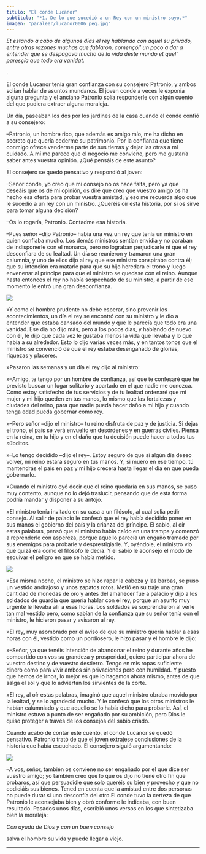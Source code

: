 ```yaml
---
titulo: "El conde Lucanor"
subtitulo: "*1. De lo que sucedió a un Rey con un ministro suyo.*"
imagen: "paraleer/lucanor0006_peq.jpg"
---
```

_Et estando a cabo de algunos días el rey hablando con aquel su privado, entre otras razones muchas que fablaron, començól’ un poco a dar a entender que se despagava mucho de la vida deste mundo et quel’ paresçía que todo era vanidat._

.

El conde Lucanor tenía gran confianza con su consejero Patronio, y ambos solían hablar de asuntos mundanos. El joven conde a veces le exponía alguna pregunta y el anciano Patronio solía responderle con algún cuento del que pudiera extraer alguna moraleja.

Un día, paseaban los dos por los jardines de la casa cuando el conde confió a su consejero:

–Patronio, un hombre rico, que además es amigo mío, me ha dicho en secreto que quería cederme su patrimonio. Por la confianza que tiene conmigo ofrece venderme parte de sus tierras y dejar las otras a mi cuidado. A mí me parece que el negocio me conviene, pero me gustaría saber antes vuestra opinión. ¿Qué pensáis de este asunto?

El consejero se quedó pensativo y respondió al joven:

–Señor conde, yo creo que mi consejo no os hace falta, pero ya que deseáis que os dé mi opinión, os diré que creo que vuestro amigo os ha hecho esa oferta para probar vuestra amistad, y eso me recuerda algo que le sucedió a un rey con un ministro. ¿Queréis oír esta historia, por si os sirve para tomar alguna decisión?

–Os lo rogaría, Patronio. Contadme esa historia.

–Pues señor –dijo Patronio– había una vez un rey que tenía un ministro en quien confiaba mucho. Los demás ministros sentían envidia y no paraban de indisponerle con el monarca, pero no lograban perjudicarle ni que el rey desconfiara de su lealtad. Un día se reunieron y tramaron una gran calumnia, y uno de ellos dijo al rey que ese ministro conspiraba contra él; que su intención era matarle para que su hijo heredara el trono y luego envenenar al príncipe para que el ministro se quedase con el reino. Aunque hasta entonces el rey no había sospechado de su ministro, a partir de ese momento le entró una gran desconfianza.

![](/imagenes/paraleer/lucanor0001_peq.jpg)

»Y como el hombre prudente no debe esperar, sino prevenir los acontecimientos, un día el rey se encontró con su ministro y le dio a entender que estaba cansado del mundo y que le parecía que todo era una vanidad. Ese día no dijo más, pero a los pocos días, y hablando de nuevo con él, le dijo que cada vez le gustaba menos la vida que llevaba y lo que había a su alrededor. Esto lo dijo varias veces más, y en tantos tonos que el ministro se convenció de que el rey estaba desengañado de glorias, riquezas y placeres.

»Pasaron las semanas y un día el rey dijo al ministro:

»–Amigo, te tengo por un hombre de confianza, así que te confesaré que he previsto buscar un lugar solitario y apartado en el que nadie me conozca. Como estoy satisfecho de tus servicios y de tu lealtad ordenaré que mi mujer y mi hijo queden en tus manos, lo mismo que las fortalezas y ciudades del reino, para que nadie pueda hacer daño a mi hijo y cuando tenga edad pueda gobernar como rey.

»–Pero señor –dijo el ministro– tu reino disfruta de paz y de justicia. Si dejas el trono, el país se verá envuelto en desórdenes y en guerras civiles. Piensa en la reina, en tu hijo y en el daño que tu decisión puede hacer a todos tus súbditos.

»–Lo tengo decidido –dijo el rey–. Estoy seguro de que si algún día deseo volver, mi reino estará seguro en tus manos. Y, si muero en ese tiempo, tú mantendrás el país en paz y mi hijo crecerá hasta llegar el día en que pueda gobernarlo.

»Cuando el ministro oyó decir que el reino quedaría en sus manos, se puso muy contento, aunque no lo dejó traslucir, pensando que de esta forma podría mandar y disponer a su antojo.

»El ministro tenía invitado en su casa a un filósofo, al cual solía pedir consejo. Al salir de palacio le confesó que el rey había decidido poner en sus manos el gobierno del país y la crianza del príncipe. El sabio, al oír estas palabras, pensó que el ministro había caído en una trampa y comenzó a reprenderle con aspereza, porque aquello parecía un engaño tramado por sus enemigos para probarle y desprestigiarle. Y, oyéndole, el ministro vio que quizá era como el filósofo le decía. Y el sabio le aconsejó el modo de esquivar el peligro en que se había metido.

![](/imagenes/paraleer/lucanor0002_peq.jpg)

»Esa misma noche, el ministro se hizo rapar la cabeza y las barbas, se puso un vestido andrajoso y unos zapatos rotos. Metió en su traje una gran cantidad de monedas de oro y antes del amanecer fue a palacio y dijo a los soldados de guardia que quería hablar con el rey, porque un asunto muy urgente le llevaba allí a esas horas. Los soldados se sorprendieron al verle tan mal vestido pero, como sabían de la confianza que su señor tenía con el ministro, le hicieron pasar y avisaron al rey.

»El rey, muy asombrado por el aviso de que su ministro quería hablar a esas horas con él, vestido como un pordiosero, le hizo pasar y el hombre le dijo:

»–Señor, ya que tenéis intención de abandonar el reino y durante años he compartido con vos su grandeza y prosperidad, quiero participar ahora de vuestro destino y de vuestro destierro. Tengo en mis ropas suficiente dinero como para vivir ambos sin privaciones pero con humildad. Y puesto que hemos de irnos, lo mejor es que lo hagamos ahora mismo, antes de que salga el sol y que lo adviertan los sirvientes de la corte.

»El rey, al oír estas palabras, imaginó que aquel ministro obraba movido por la lealtad, y se lo agradeció mucho. Y le confesó que los otros ministros le habían calumniado y que aquello se lo había dicho para probarle. Así, el ministro estuvo a punto de ser engañado por su ambición, pero Dios le quiso proteger a través de los consejos del sabio criado.

Cuando acabó de contar este cuento, el conde Lucanor se quedó pensativo. Patronio trató de que el joven extrajese conclusiones de la historia que había escuchado. El consejero siguió argumentando:

![](/imagenes/paraleer/lucanor0004_peq.jpg)

–A vos, señor, también os conviene no ser engañado por el que dice ser vuestro amigo; yo también creo que lo que os dijo no tiene otro fin que probaros, así que persuadidle que solo queréis su bien y provecho y que no codiciáis sus bienes. Tened en cuenta que la amistad entre dos personas no puede durar si uno desconfía del otro.El conde tuvo la certeza de que Patronio le aconsejaba bien y obró conforme le indicaba, con buen resultado. Pasados unos días, escribió unos versos en los que sintetizaba bien la moraleja:

_Con ayuda de Dios y con un buen consejo_

salva el hombre su vida y puede llegar a viejo.

* * *
